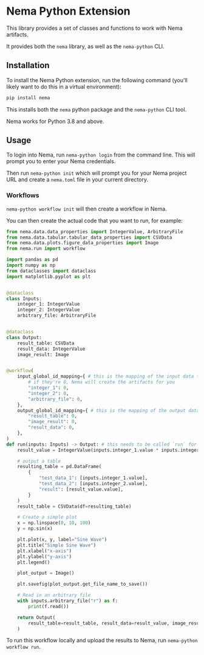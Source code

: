# Nema Python Extension

This library provides a set of classes and functions to work with Nema artifacts.

It provides both the `nema` library, as well as the `nema-python` CLI.

## Installation

To install the Nema Python extension, run the following command (you'll likely want to do this in a virtual environment):

```bash
pip install nema
```

This installs both the `nema` python package and the `nema-python` CLI tool.

Nema works for Python 3.8 and above.

## Usage

To login into Nema, run `nema-python login` from the command line. This will prompt you to enter your Nema credentials.

Then run `nema-python init` which will prompt you for your Nema project URL and create a `nema.toml` file in your current directory.

### Workflows

`nema-python workflow init` will then create a workflow in Nema.

You can then create the actual code that you want to run, for example:

```python
from nema.data.data_properties import IntegerValue, ArbitraryFile
from nema.data.tabular.tabular_data_properties import CSVData
from nema.data.plots.figure_data_properties import Image
from nema.run import workflow

import pandas as pd
import numpy as np
from dataclasses import dataclass
import matplotlib.pyplot as plt


@dataclass
class Inputs:
    integer_1: IntegerValue
    integer_2: IntegerValue
    arbitrary_file: ArbitraryFile


@dataclass
class Output:
    result_table: CSVData
    result_data: IntegerValue
    image_result: Image


@workflow(
    input_global_id_mapping={ # this is the mapping of the input data to the global IDs (in the Nema project)
        # if they're 0, Nema will create the artifacts for you
        "integer_1": 0,
        "integer_2": 0,
        "arbitrary_file": 0,
    },
    output_global_id_mapping={ # this is the mapping of the output data to the global IDs (in the Nema project)
        "result_table": 0,
        "image_result": 0,
        "result_data": 0,
    },
)
def run(inputs: Inputs) -> Output: # this needs to be called `run` for the workflow to work
    result_value = IntegerValue(inputs.integer_1.value * inputs.integer_2.value)

    # output a table
    resulting_table = pd.DataFrame(
        {
            "test_data_1": [inputs.integer_1.value],
            "test_data_2": [inputs.integer_2.value],
            "result": [result_value.value],
        }
    )
    result_table = CSVData(df=resulting_table)

    # Create a simple plot
    x = np.linspace(0, 10, 100)
    y = np.sin(x)

    plt.plot(x, y, label="Sine Wave")
    plt.title("Simple Sine Wave")
    plt.xlabel("x-axis")
    plt.ylabel("y-axis")
    plt.legend()

    plot_output = Image()

    plt.savefig(plot_output.get_file_name_to_save())

    # Read in an arbitrary file
    with inputs.arbitrary_file("r") as f:
        print(f.read())

    return Output(
        result_table=result_table, result_data=result_value, image_result=plot_output
    )

```

To run this workflow locally and upload the results to Nema, run `nema-python workflow run`.
